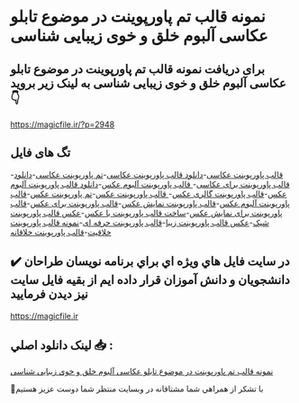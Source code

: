 # نمونه قالب تم پاورپوینت در موضوع تابلو عکاسی آلبوم خلق و خوی زیبایی شناسی

## برای دریافت نمونه قالب تم پاورپوینت در موضوع تابلو عکاسی آلبوم خلق و خوی زیبایی شناسی به لینک زیر بروید 👇

https://magicfile.ir/?p=2948

## تگ های فایل

-[قالب پاورپوینت عکاسی](https://magicfile.ir/product/%d9%82%d8%a7%d9%84%d8%a8-%d8%aa%d9%85-%d9%be%d8%a7%d9%88%d8%b1%d9%be%d9%88%db%8c%d9%86%d8%aa-%d8%af%d8%b1-%d9%85%d9%88%d8%b6%d9%88%d8%b9-%d8%aa%d8%a7%d8%a8%d9%84%d9%88-%d8%b9%da%a9%d8%a7%d8%b3%db%8c-%d8%a2%d9%84%d8%a8%d9%88%d9%85/)-[دانلود  قالب پاورپوینت عکاسی](https://magicfile.ir/product/%d9%82%d8%a7%d9%84%d8%a8-%d8%aa%d9%85-%d9%be%d8%a7%d9%88%d8%b1%d9%be%d9%88%db%8c%d9%86%d8%aa-%d8%af%d8%b1-%d9%85%d9%88%d8%b6%d9%88%d8%b9-%d8%aa%d8%a7%d8%a8%d9%84%d9%88-%d8%b9%da%a9%d8%a7%d8%b3%db%8c-%d8%a2%d9%84%d8%a8%d9%88%d9%85/)-[تم پاورپوینت عکاسی](https://magicfile.ir/product/%d9%82%d8%a7%d9%84%d8%a8-%d8%aa%d9%85-%d9%be%d8%a7%d9%88%d8%b1%d9%be%d9%88%db%8c%d9%86%d8%aa-%d8%af%d8%b1-%d9%85%d9%88%d8%b6%d9%88%d8%b9-%d8%aa%d8%a7%d8%a8%d9%84%d9%88-%d8%b9%da%a9%d8%a7%d8%b3%db%8c-%d8%a2%d9%84%d8%a8%d9%88%d9%85/)-[دانلود قالب پاورپوینت برای عکاسی](https://magicfile.ir/product/%d9%82%d8%a7%d9%84%d8%a8-%d8%aa%d9%85-%d9%be%d8%a7%d9%88%d8%b1%d9%be%d9%88%db%8c%d9%86%d8%aa-%d8%af%d8%b1-%d9%85%d9%88%d8%b6%d9%88%d8%b9-%d8%aa%d8%a7%d8%a8%d9%84%d9%88-%d8%b9%da%a9%d8%a7%d8%b3%db%8c-%d8%a2%d9%84%d8%a8%d9%88%d9%85/)-[ قالب پاورپوینت آلبوم عکس](https://magicfile.ir/product/%d9%82%d8%a7%d9%84%d8%a8-%d8%aa%d9%85-%d9%be%d8%a7%d9%88%d8%b1%d9%be%d9%88%db%8c%d9%86%d8%aa-%d8%af%d8%b1-%d9%85%d9%88%d8%b6%d9%88%d8%b9-%d8%aa%d8%a7%d8%a8%d9%84%d9%88-%d8%b9%da%a9%d8%a7%d8%b3%db%8c-%d8%a2%d9%84%d8%a8%d9%88%d9%85/)-[دانلود قالب پاورپوینت آلبوم عکس](https://magicfile.ir/product/%d9%82%d8%a7%d9%84%d8%a8-%d8%aa%d9%85-%d9%be%d8%a7%d9%88%d8%b1%d9%be%d9%88%db%8c%d9%86%d8%aa-%d8%af%d8%b1-%d9%85%d9%88%d8%b6%d9%88%d8%b9-%d8%aa%d8%a7%d8%a8%d9%84%d9%88-%d8%b9%da%a9%d8%a7%d8%b3%db%8c-%d8%a2%d9%84%d8%a8%d9%88%d9%85/)-[قالب پاورپوینت گالری عکس](https://magicfile.ir/product/%d9%82%d8%a7%d9%84%d8%a8-%d8%aa%d9%85-%d9%be%d8%a7%d9%88%d8%b1%d9%be%d9%88%db%8c%d9%86%d8%aa-%d8%af%d8%b1-%d9%85%d9%88%d8%b6%d9%88%d8%b9-%d8%aa%d8%a7%d8%a8%d9%84%d9%88-%d8%b9%da%a9%d8%a7%d8%b3%db%8c-%d8%a2%d9%84%d8%a8%d9%88%d9%85/)-[ قالب پاورپوینت عکس](https://magicfile.ir/product/%d9%82%d8%a7%d9%84%d8%a8-%d8%aa%d9%85-%d9%be%d8%a7%d9%88%d8%b1%d9%be%d9%88%db%8c%d9%86%d8%aa-%d8%af%d8%b1-%d9%85%d9%88%d8%b6%d9%88%d8%b9-%d8%aa%d8%a7%d8%a8%d9%84%d9%88-%d8%b9%da%a9%d8%a7%d8%b3%db%8c-%d8%a2%d9%84%d8%a8%d9%88%d9%85/)-[تم پاورپوینت عکس](https://magicfile.ir/product/%d9%82%d8%a7%d9%84%d8%a8-%d8%aa%d9%85-%d9%be%d8%a7%d9%88%d8%b1%d9%be%d9%88%db%8c%d9%86%d8%aa-%d8%af%d8%b1-%d9%85%d9%88%d8%b6%d9%88%d8%b9-%d8%aa%d8%a7%d8%a8%d9%84%d9%88-%d8%b9%da%a9%d8%a7%d8%b3%db%8c-%d8%a2%d9%84%d8%a8%d9%88%d9%85/)-[قالب پاورپوینت آلبوم عکس](https://magicfile.ir/product/%d9%82%d8%a7%d9%84%d8%a8-%d8%aa%d9%85-%d9%be%d8%a7%d9%88%d8%b1%d9%be%d9%88%db%8c%d9%86%d8%aa-%d8%af%d8%b1-%d9%85%d9%88%d8%b6%d9%88%d8%b9-%d8%aa%d8%a7%d8%a8%d9%84%d9%88-%d8%b9%da%a9%d8%a7%d8%b3%db%8c-%d8%a2%d9%84%d8%a8%d9%88%d9%85/)-[قالب پاورپوینت نمایش عکس](https://magicfile.ir/product/%d9%82%d8%a7%d9%84%d8%a8-%d8%aa%d9%85-%d9%be%d8%a7%d9%88%d8%b1%d9%be%d9%88%db%8c%d9%86%d8%aa-%d8%af%d8%b1-%d9%85%d9%88%d8%b6%d9%88%d8%b9-%d8%aa%d8%a7%d8%a8%d9%84%d9%88-%d8%b9%da%a9%d8%a7%d8%b3%db%8c-%d8%a2%d9%84%d8%a8%d9%88%d9%85/)-[قالب پاورپوینت برای عکس](https://magicfile.ir/product/%d9%82%d8%a7%d9%84%d8%a8-%d8%aa%d9%85-%d9%be%d8%a7%d9%88%d8%b1%d9%be%d9%88%db%8c%d9%86%d8%aa-%d8%af%d8%b1-%d9%85%d9%88%d8%b6%d9%88%d8%b9-%d8%aa%d8%a7%d8%a8%d9%84%d9%88-%d8%b9%da%a9%d8%a7%d8%b3%db%8c-%d8%a2%d9%84%d8%a8%d9%88%d9%85/)-[قالب پاورپوینت برای نمایش عکس](https://magicfile.ir/product/%d9%82%d8%a7%d9%84%d8%a8-%d8%aa%d9%85-%d9%be%d8%a7%d9%88%d8%b1%d9%be%d9%88%db%8c%d9%86%d8%aa-%d8%af%d8%b1-%d9%85%d9%88%d8%b6%d9%88%d8%b9-%d8%aa%d8%a7%d8%a8%d9%84%d9%88-%d8%b9%da%a9%d8%a7%d8%b3%db%8c-%d8%a2%d9%84%d8%a8%d9%88%d9%85/)-[ساخت قالب پاورپوینت با عکس](https://magicfile.ir/product/%d9%82%d8%a7%d9%84%d8%a8-%d8%aa%d9%85-%d9%be%d8%a7%d9%88%d8%b1%d9%be%d9%88%db%8c%d9%86%d8%aa-%d8%af%d8%b1-%d9%85%d9%88%d8%b6%d9%88%d8%b9-%d8%aa%d8%a7%d8%a8%d9%84%d9%88-%d8%b9%da%a9%d8%a7%d8%b3%db%8c-%d8%a2%d9%84%d8%a8%d9%88%d9%85/)-[عکس قالب پاورپوینت شیک](https://magicfile.ir/product/%d9%82%d8%a7%d9%84%d8%a8-%d8%aa%d9%85-%d9%be%d8%a7%d9%88%d8%b1%d9%be%d9%88%db%8c%d9%86%d8%aa-%d8%af%d8%b1-%d9%85%d9%88%d8%b6%d9%88%d8%b9-%d8%aa%d8%a7%d8%a8%d9%84%d9%88-%d8%b9%da%a9%d8%a7%d8%b3%db%8c-%d8%a2%d9%84%d8%a8%d9%88%d9%85/)-[عکس قالب پاورپوینت زیبا](https://magicfile.ir/product/%d9%82%d8%a7%d9%84%d8%a8-%d8%aa%d9%85-%d9%be%d8%a7%d9%88%d8%b1%d9%be%d9%88%db%8c%d9%86%d8%aa-%d8%af%d8%b1-%d9%85%d9%88%d8%b6%d9%88%d8%b9-%d8%aa%d8%a7%d8%a8%d9%84%d9%88-%d8%b9%da%a9%d8%a7%d8%b3%db%8c-%d8%a2%d9%84%d8%a8%d9%88%d9%85/)-[قالب پاورپوینت حرفه ای](https://magicfile.ir/product/%d9%82%d8%a7%d9%84%d8%a8-%d8%aa%d9%85-%d9%be%d8%a7%d9%88%d8%b1%d9%be%d9%88%db%8c%d9%86%d8%aa-%d8%af%d8%b1-%d9%85%d9%88%d8%b6%d9%88%d8%b9-%d8%aa%d8%a7%d8%a8%d9%84%d9%88-%d8%b9%da%a9%d8%a7%d8%b3%db%8c-%d8%a2%d9%84%d8%a8%d9%88%d9%85/)-[نمونه قالب پاورپوینت خلاقیت](https://magicfile.ir/product/%d9%82%d8%a7%d9%84%d8%a8-%d8%aa%d9%85-%d9%be%d8%a7%d9%88%d8%b1%d9%be%d9%88%db%8c%d9%86%d8%aa-%d8%af%d8%b1-%d9%85%d9%88%d8%b6%d9%88%d8%b9-%d8%aa%d8%a7%d8%a8%d9%84%d9%88-%d8%b9%da%a9%d8%a7%d8%b3%db%8c-%d8%a2%d9%84%d8%a8%d9%88%d9%85/)-[قالب پاورپوینت خلاقانه](https://magicfile.ir/product/%d9%82%d8%a7%d9%84%d8%a8-%d8%aa%d9%85-%d9%be%d8%a7%d9%88%d8%b1%d9%be%d9%88%db%8c%d9%86%d8%aa-%d8%af%d8%b1-%d9%85%d9%88%d8%b6%d9%88%d8%b9-%d8%aa%d8%a7%d8%a8%d9%84%d9%88-%d8%b9%da%a9%d8%a7%d8%b3%db%8c-%d8%a2%d9%84%d8%a8%d9%88%d9%85/)

## ✔️ در سايت فايل هاي ويژه اي براي برنامه نويسان طراحان دانشجويان و دانش آموزان قرار داده ايم از بقيه فايل سايت نيز ديدن فرماييد

https://magicfile.ir


## لينک دانلود اصلي 📥 :

[نمونه قالب تم پاورپوینت در موضوع تابلو عکاسی آلبوم خلق و خوی زیبایی شناسی](https://magicfile.ir/product/%d9%82%d8%a7%d9%84%d8%a8-%d8%aa%d9%85-%d9%be%d8%a7%d9%88%d8%b1%d9%be%d9%88%db%8c%d9%86%d8%aa-%d8%af%d8%b1-%d9%85%d9%88%d8%b6%d9%88%d8%b9-%d8%aa%d8%a7%d8%a8%d9%84%d9%88-%d8%b9%da%a9%d8%a7%d8%b3%db%8c-%d8%a2%d9%84%d8%a8%d9%88%d9%85/) 


🙏با تشکر از همراهي شما مشتاقانه در وبسایت منتظر شما دوست عزیز هستیم

